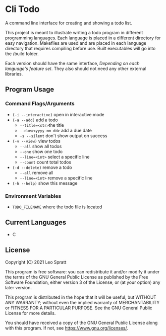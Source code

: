 # Cli Todo
A command line interface for creating and showing a todo list.

This project is meant to illustrate writing a todo program in different programming languages. Each language is placed in a different directory for easy navigation. Makefiles are used and are placed in each language directory that requires compiling before use. Built executables will go into the /build folder.

Each version should have the same interface, *Depending on each language's feature set*. They also should not need any other external libraries.

## Program Usage
### Command Flags/Arguments
- `(-i --interactive)` open in interactive mode
- `(-a --add)` add a todo
    - `--title=<str>`the title
    - `--due=<yyyy-mm-dd>` add a due date
    - `-s --silent` don't show output on success
- `(-v --view)` view todos
    - `--all` show all todos
    - `--one` show one todo
    - `--line=<int>` select a specific line
    - `--count` count total todos
- `(-d --delete)` remove a todo
    - `--all` remove all
    - `--line=<int>` remove a specific line
- `(-h --help)` show this message

### Environment Variables
- `TODO_FILENAME` where the todo file is located

## Current Languages
- C

## License
Copyright (C) 2021  Leo Spratt

This program is free software: you can redistribute it and/or modify
it under the terms of the GNU General Public License as published by
the Free Software Foundation, either version 3 of the License, or
(at your option) any later version.

This program is distributed in the hope that it will be useful,
but WITHOUT ANY WARRANTY; without even the implied warranty of
MERCHANTABILITY or FITNESS FOR A PARTICULAR PURPOSE.  See the
GNU General Public License for more details.

You should have received a copy of the GNU General Public License
along with this program.  If not, see <https://www.gnu.org/licenses/>.
